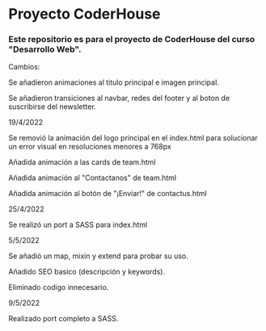 # Proyecto CoderHouse

### Este repositorio es para el proyecto de CoderHouse del curso "Desarrollo Web".

Cambios:

Se añadieron animaciones al titulo principal e imagen principal.

Se añadieron transiciones al navbar, redes del footer y al boton de suscribirse del newsletter.

19/4/2022

Se removió la animación del logo principal en el index.html para solucionar un error visual en resoluciones menores a 768px

Añadida animación a las cards de team.html

Añadida animación al "Contactanos" de team.html

Añadida animación al botón de "¡Enviar!" de contactus.html

25/4/2022

Se realizó un port a SASS para index.html

5/5/2022

Se añadió un map, mixin y extend para probar su uso.

Añadido SEO basico (descripción y keywords).

Eliminado codigo innecesario.

9/5/2022

Realizado port completo a SASS.
